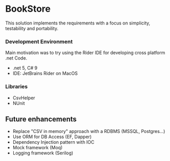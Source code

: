# BookStore
This solution implements the requirements with a focus on simplicity, testability and portability. 

### Development Environment ###
Main motivation was to try using the Rider IDE for developing cross platform .net Code. 
* .net 5, C# 9
* IDE: JetBrains Rider on MacOS

### Libraries ###
* CsvHelper
* NUnit

## Future enhancements ##
* Replace "CSV in memory" approach with a RDBMS (MSSQL, Postgres...)
* Use ORM for DB Access (EF, Dapper)
* Dependency Injection pattern with IOC
* Mock framework (Moq)
* Logging framework (Serilog)
